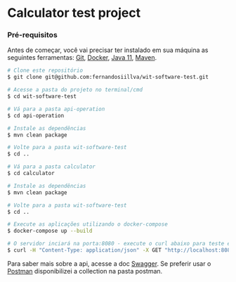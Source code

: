 # Calculator test project
### Pré-requisitos
Antes de começar, você vai precisar ter instalado em sua máquina as seguintes ferramentas:
[Git](https://git-scm.com), [Docker](https://www.docker.com/), [Java 11](https://www.oracle.com/br/java/technologies/javase/jdk11-archive-downloads.html), [Maven](https://maven.apache.org/).

```bash
# Clone este repositório
$ git clone git@github.com:fernandosiillva/wit-software-test.git

# Acesse a pasta do projeto no terminal/cmd
$ cd wit-software-test

# Vá para a pasta api-operation
$ cd api-operation

# Instale as dependências
$ mvn clean package

# Volte para a pasta wit-software-test
$ cd ..

# Vá para a pasta calculator
$ cd calculator

# Instale as dependências
$ mvn clean package

# Volte para a pasta wit-software-test
$ cd ..

# Execute as aplicações utilizando o docker-compose
$ docker-compose up --build

# O servidor inciará na porta:8080 - execute o curl abaixo para teste em outro terminal/cmd
$ curl -H "Content-Type: application/json" -X GET "http://localhost:8080/sum?a=1&b=3"
```

Para saber mais sobre a api, acesse a doc [Swagger](http://localhost:8080/swagger-ui.html).
Se preferir usar o [Postman](https://www.postman.com/) disponibilizei a collection na pasta postman.
